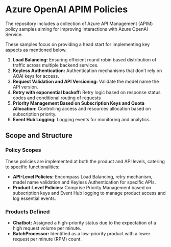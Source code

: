 # Azure OpenAI APIM Policies

The repository includes a collection of Azure API Management (APIM) policy samples aiming for improving interactions with Azure OpenAI Service.

These samples focus on providing a head start for implementing key aspects as mentioned below.

1. **Load Balancing:** Ensuring efficient round robin based distribution of traffic across multiple backend services.
2. **Keyless Authentication:** Authentication mechanisms that don't rely on AOAI  keys for access.
3. **Request Validation and API Versioning:** Validate the model name  the API version.
3. **Retry with exponential backoff:** Retry logic based on response status codes and conditional routing of requests 
3. **Priority Management Based on Subscription Keys and Quota Allocation:** Controlling access and resources allocation based on subscription priority.
4. **Event Hub Logging:** Logging events for monitoring and analytics.

## Scope and Structure

### Policy Scopes
These policies are implemented at both the product and API levels, catering to specific functionalities:
- **API-Level Policies:** Encompass Load Balancing, retry mechanism, madel name validation and Keyless Authentication for specific APIs.
- **Product-Level Policies:** Comprise Priority Management based on subscription keys and Event Hub logging to manage product access and log essential events.
### Products Defined
- **Chatbot:** Assigned a high-priority status due to the expectation of a high request volume per minute.
- **BatchProcessor:** Identified as a low-priority product with a lower request per minute (RPM) count.

